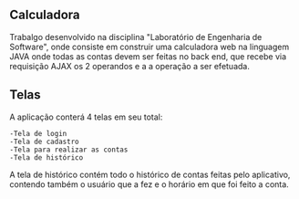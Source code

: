 <h2> Calculadora</h2>
Trabalgo desenvolvido na disciplina "Laboratório de Engenharia de Software", onde consiste em construir uma calculadora web na linguagem JAVA onde todas as contas devem ser feitas no back end, que recebe via requisição AJAX os 2 operandos e a a operação a ser efetuada.

<h2>Telas</h2>
A aplicação conterá 4 telas em seu total:

    -Tela de login
    -Tela de cadastro
    -Tela para realizar as contas
    -Tela de histórico
    
A tela de histórico contém todo o histórico de contas feitas pelo aplicativo, contendo também o usuário que a fez e o horário em que foi feito a conta.
